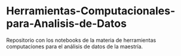 # Herramientas-Computacionales-para-Analisis-de-Datos
Repositorio con los notebooks de la materia de herramientas computaciones para el análisis de datos de la maestría.
